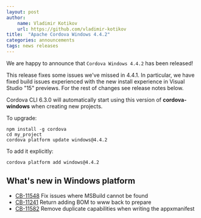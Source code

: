 ```yaml
---
layout: post
author:
    name: Vladimir Kotikov
    url: https://github.com/vladimir-kotikov
title:  "Apache Cordova Windows 4.4.2"
categories: announcements
tags: news releases
---
```


We are happy to announce that `Cordova Windows 4.4.2` has been released!

This release fixes some issues we've missed in 4.4.1. In particular, we have fixed build issues experienced with
the new install experience in Visual Studio "15" previews. For the rest of changes see release notes below.

Cordova CLI 6.3.0 will automatically start using this version of **cordova-windows** when creating new projects.

To upgrade:

    npm install -g cordova
    cd my_project
    cordova platform update windows@4.4.2

To add it explicitly:

    cordova platform add windows@4.4.2

<!--more-->
## What's new in Windows platform

* [CB-11548](https://issues.apache.org/jira/browse/CB-11548) Fix issues where MSBuild cannot be found
* [CB-11241](https://issues.apache.org/jira/browse/CB-11241) Return adding BOM to www back to prepare
* [CB-11582](https://issues.apache.org/jira/browse/CB-11582) Remove duplicate capabilities when writing the appxmanifest
